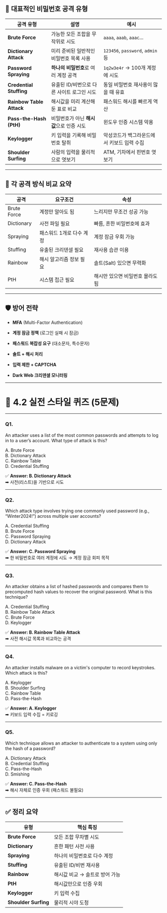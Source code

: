 ## 🔐 대표적인 비밀번호 공격 유형

|공격 유형|설명|예시|
|---|---|---|
|**Brute Force**|가능한 모든 조합을 무작위로 시도|`aaaa`, `aaab`, `aaac`...|
|**Dictionary Attack**|미리 준비된 일반적인 비밀번호 목록 사용|`123456`, `password`, `admin` 등|
|**Password Spraying**|**하나의 비밀번호**로 여러 계정 공격|`1q2w3e4r` → 100개 계정에 시도|
|**Credential Stuffing**|유출된 ID/비번으로 다른 사이트 로그인 시도|동일 비밀번호 재사용이 많을 때 유효|
|**Rainbow Table Attack**|해시값을 미리 계산해둔 표로 비교|패스워드 해시를 빠르게 역산|
|**Pass-the-Hash (PtH)**|비밀번호가 아닌 **해시값**으로 인증 시도|윈도우 인증 시스템 악용|
|**Keylogger**|키 입력을 기록해 비밀번호 탈취|악성코드가 백그라운드에서 키보드 입력 수집|
|**Shoulder Surfing**|사람의 입력을 물리적으로 엿보기|ATM, 기차에서 핀번호 엿보기|

---

## 🧠 각 공격 방식 비교 요약

|공격|요구조건|속성|
|---|---|---|
|Brute Force|계정만 알아도 됨|느리지만 무조건 성공 가능|
|Dictionary|사전 파일 필요|빠름, 흔한 비밀번호에 효과|
|Spraying|패스워드 1개로 다수 계정|계정 잠금 우회 가능|
|Stuffing|유출된 크리덴셜 필요|재사용 습관 이용|
|Rainbow|해시 알고리즘 정보 필요|솔트(Salt) 있으면 무력화|
|PtH|시스템 접근 필요|해시만 있으면 비밀번호 몰라도 됨|

---

## 🛡️ 방어 전략

- **MFA** (Multi-Factor Authentication)
    
- **계정 잠금 정책** (로그인 실패 시 잠금)
    
- **패스워드 복잡성 요구** (대소문자, 특수문자)
    
- **솔트 + 해시 처리**
    
- **입력 제한 + CAPTCHA**
    
- **Dark Web 크리덴셜 모니터링**
    

---

# 🧪 4.2 실전 스타일 퀴즈 (5문제)

---

### **Q1.**

An attacker uses a list of the most common passwords and attempts to log in to a user’s account. What type of attack is this?

A. Brute Force  
B. Dictionary Attack  
C. Rainbow Table  
D. Credential Stuffing

✅ **Answer: B. Dictionary Attack**  
➡ 사전(리스트)을 기반으로 시도

---

### **Q2.**

Which attack type involves trying one commonly used password (e.g., “Winter2024!”) across multiple user accounts?

A. Credential Stuffing  
B. Brute Force  
C. Password Spraying  
D. Dictionary Attack

✅ **Answer: C. Password Spraying**  
➡ 한 비밀번호로 여러 계정에 시도 → 계정 잠금 회피 목적

---

### **Q3.**

An attacker obtains a list of hashed passwords and compares them to precomputed hash values to recover the original password. What is this technique?

A. Credential Stuffing  
B. Rainbow Table Attack  
C. Brute Force  
D. Keylogger

✅ **Answer: B. Rainbow Table Attack**  
➡ 사전 해시값 목록과 비교하는 공격

---

### **Q4.**

An attacker installs malware on a victim's computer to record keystrokes. Which attack is this?

A. Keylogger  
B. Shoulder Surfing  
C. Rainbow Table  
D. Pass-the-Hash

✅ **Answer: A. Keylogger**  
➡ 키보드 입력 수집 = 키로깅

---

### **Q5.**

Which technique allows an attacker to authenticate to a system using only the hash of a password?

A. Dictionary Attack  
B. Credential Stuffing  
C. Pass-the-Hash  
D. Smishing

✅ **Answer: C. Pass-the-Hash**  
➡ 해시 자체로 인증 우회 (패스워드 불필요)

---

## ✅ 정리 요약

| 유형                   | 핵심 특징              |
| -------------------- | ------------------ |
| **Brute Force**      | 모든 조합 무차별 시도       |
| **Dictionary**       | 흔한 패턴 사전 사용        |
| **Spraying**         | 하나의 비밀번호로 다수 계정    |
| **Stuffing**         | 유출된 ID/비번 재사용      |
| **Rainbow**          | 해시값 비교 → 솔트로 방어 가능 |
| **PtH**              | 해시값만으로 인증 우회       |
| **Keylogger**        | 키 입력 수집            |
| **Shoulder Surfing** | 물리적 시야 도청          |
